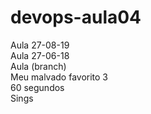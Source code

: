 # devops-aula04
Aula 27-08-19 <br/>
Aula 27-06-18 <br/>
Aula (branch) <br/>
Meu malvado favorito 3 <br/>
60 segundos <br/>
Sings <br/>
